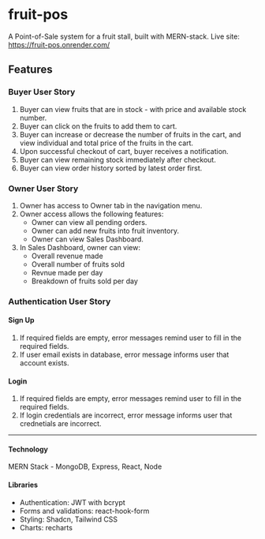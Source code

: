 # fruit-pos

A Point-of-Sale system for a fruit stall, built with MERN-stack.
Live site: https://fruit-pos.onrender.com/

## Features

### Buyer User Story

1. Buyer can view fruits that are in stock - with price and available stock number.
2. Buyer can click on the fruits to add them to cart.
3. Buyer can increase or decrease the number of fruits in the cart, and view individual and total price of the fruits in the cart.
4. Upon successful checkout of cart, buyer receives a notification.
5. Buyer can view remaining stock immediately after checkout.
6. Buyer can view order history sorted by latest order first.

### Owner User Story

1. Owner has access to Owner tab in the navigation menu.
2. Owner access allows the following features:
   - Owner can view all pending orders.
   - Owner can add new fruits into fruit inventory.
   - Owner can view Sales Dashboard.
3. In Sales Dashboard, owner can view:
   - Overall revenue made
   - Overall number of fruits sold
   - Revnue made per day
   - Breakdown of fruits sold per day

### Authentication User Story

#### Sign Up

1. If required fields are empty, error messages remind user to fill in the required fields.
2. If user email exists in database, error message informs user that account exists.

#### Login

1. If required fields are empty, error messages remind user to fill in the required fields.
2. If login credentials are incorrect, error message informs user that crednetials are incorrect.

---

#### Technology

MERN Stack - MongoDB, Express, React, Node

#### Libraries

- Authentication: JWT with bcrypt
- Forms and validations: react-hook-form
- Styling: Shadcn, Tailwind CSS
- Charts: recharts
